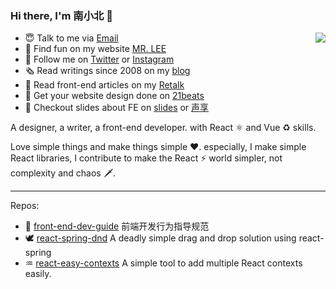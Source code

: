 ### Hi there, I'm 南小北 👋

<img align="right" src="https://github-readme-stats.vercel.app/api?username=nanxiaobei&title_color=fff&text_color=fff&icon_color=ccc&bg_color=000&hide_title=true&show_icons=true" />

- 😇 Talk to me via [Email](mailto:nanxiaobei@gmail.com)
- 🍭 Find fun on my website [MR. LEE](https://mrlee.me/)
- 🌱 Follow me on [Twitter](https://twitter.com/nanxiaobei) or [Instagram](https://www.instagram.com/nan.xiaobei/)
- 🗞 Read writings since 2008 on my [blog](https://mrlee.me/blog/)
- 📔 Read front-end articles on my [Retalk](https://www.zhihu.com/column/c_1386709004823998464)
- 💯 Get your website design done on [21beats](https://21beats.com/)
- 🧭 Checkout slides about FE on [slides](https://slides.com/retalk) or [声享](https://ppt.baomitu.com/u/nanxiaobei)

A designer, a writer, a front-end developer. with React ⚛️ and Vue ♻️ skills.

Love simple things and make things simple ❤️. especially, I make simple React libraries, I contribute to make the React ⚡️ world simpler, not complexity and chaos 🗡.

---

Repos:

- 🦋 [front-end-dev-guide](https://github.com/nanxiaobei/front-end-dev-guide) 前端开发行为指导规范
- 🕊 [react-spring-dnd](https://github.com/nanxiaobei/react-spring-dnd) A deadly simple drag and drop solution using react-spring
- ♒ [react-easy-contexts](https://github.com/nanxiaobei/react-easy-contexts) A simple tool to add multiple React contexts easily.
